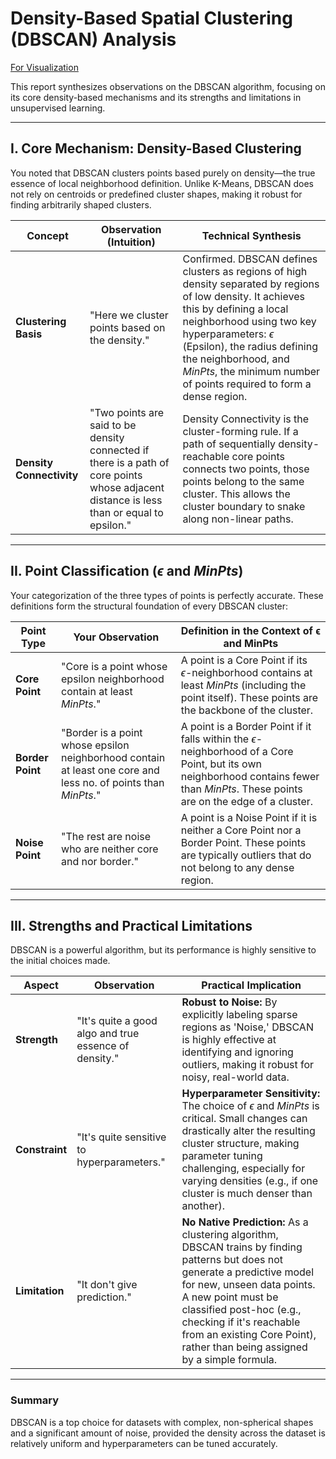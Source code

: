 # Density-Based Spatial Clustering (DBSCAN) Analysis

[For Visualization](https://www.naftaliharris.com/blog/visualizing-dbscan-clustering/)

This report synthesizes observations on the DBSCAN algorithm, focusing on its core density-based mechanisms and its strengths and limitations in unsupervised learning.

---

## I. Core Mechanism: Density-Based Clustering

You noted that DBSCAN clusters points based purely on density—the true essence of local neighborhood definition. Unlike K-Means, DBSCAN does not rely on centroids or predefined cluster shapes, making it robust for finding arbitrarily shaped clusters.

| Concept | Observation (Intuition) | Technical Synthesis |
|----------|--------------------------|---------------------|
| **Clustering Basis** | "Here we cluster points based on the density." | Confirmed. DBSCAN defines clusters as regions of high density separated by regions of low density. It achieves this by defining a local neighborhood using two key hyperparameters: $\epsilon$ (Epsilon), the radius defining the neighborhood, and $MinPts$, the minimum number of points required to form a dense region. |
| **Density Connectivity** | "Two points are said to be density connected if there is a path of core points whose adjacent distance is less than or equal to epsilon." | Density Connectivity is the cluster-forming rule. If a path of sequentially density-reachable core points connects two points, those points belong to the same cluster. This allows the cluster boundary to snake along non-linear paths. |

---

## II. Point Classification ($\epsilon$ and $MinPts$)

Your categorization of the three types of points is perfectly accurate. These definitions form the structural foundation of every DBSCAN cluster:

| Point Type | Your Observation | Definition in the Context of ϵ and MinPts |
|-------------|------------------|-------------------------------------------|
| **Core Point** | "Core is a point whose epsilon neighborhood contain at least $MinPts$." | A point is a Core Point if its $\epsilon$-neighborhood contains at least $MinPts$ (including the point itself). These points are the backbone of the cluster. |
| **Border Point** | "Border is a point whose epsilon neighborhood contain at least one core and less no. of points than $MinPts$." | A point is a Border Point if it falls within the $\epsilon$-neighborhood of a Core Point, but its own neighborhood contains fewer than $MinPts$. These points are on the edge of a cluster. |
| **Noise Point** | "The rest are noise who are neither core and nor border." | A point is a Noise Point if it is neither a Core Point nor a Border Point. These points are typically outliers that do not belong to any dense region. |

---

## III. Strengths and Practical Limitations

DBSCAN is a powerful algorithm, but its performance is highly sensitive to the initial choices made.

| Aspect | Observation | Practical Implication |
|---------|--------------|----------------------|
| **Strength** | "It's quite a good algo and true essence of density." | **Robust to Noise:** By explicitly labeling sparse regions as 'Noise,' DBSCAN is highly effective at identifying and ignoring outliers, making it robust for noisy, real-world data. |
| **Constraint** | "It's quite sensitive to hyperparameters." | **Hyperparameter Sensitivity:** The choice of $\epsilon$ and $MinPts$ is critical. Small changes can drastically alter the resulting cluster structure, making parameter tuning challenging, especially for varying densities (e.g., if one cluster is much denser than another). |
| **Limitation** | "It don't give prediction." | **No Native Prediction:** As a clustering algorithm, DBSCAN trains by finding patterns but does not generate a predictive model for new, unseen data points. A new point must be classified post-hoc (e.g., checking if it's reachable from an existing Core Point), rather than being assigned by a simple formula. |

---

### **Summary**

DBSCAN is a top choice for datasets with complex, non-spherical shapes and a significant amount of noise, provided the density across the dataset is relatively uniform and hyperparameters can be tuned accurately.
